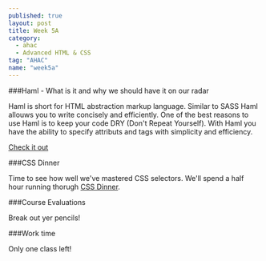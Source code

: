 ```yaml
---
published: true
layout: post
title: Week 5A
category: 
  - ahac
  - Advanced HTML & CSS
tag: "AHAC"
name: "week5a"
---
```


###Haml - What is it and why we should have it on our radar

Haml is short for HTML abstraction markup language. Similar to SASS Haml allouws you to write concisely and efficiently. One of the best reasons to use Haml is to keep your code DRY (Don't Repeat Yourself). With Haml you have the ability to specify attributs and tags with simplicity and efficiency. 

[Check it out](http://haml.info)

###CSS Dinner

Time to see how well we've mastered CSS selectors. We'll spend a half hour running thorugh [CSS Dinner](http://flukeout.github.io/). 

###Course Evaluations

Break out yer pencils!

###Work time

Only one class left!